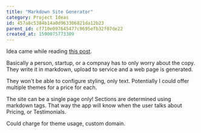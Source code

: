 ```yaml
---
title: "Markdown Site Generator"
category: Project Ideas
id: 457a8c5384b14a0d963306821da12b23
parent_id: cf710e097645477c9695efb32f07de22
created_at: 1590075773309
---
```


Idea came while reading [this post](https://florian-dahlitz.de/blog/build-a-markdown-to-html-conversion-pipeline-using-python).

Basically a person, startup, or a compnay has to only worry about the copy. They write it in markdown, upload to service and a web page is generated.

They won't be able to configure styling, only text. Potentially I could offer multiple themes for a price for each.

The site can be a single page only! Sections are determined using markdown tags. That way the app will know when the user talks about Pricing, or Testimonials. 

Could charge for theme usage, custom domain.
    